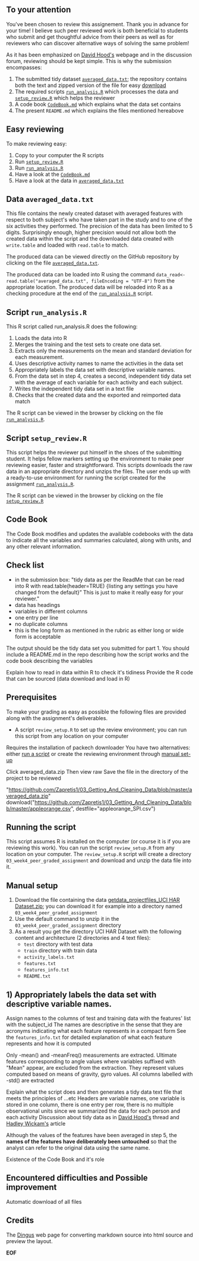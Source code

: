 ﻿To your attention-----------------You've been chosen to review this assignement. Thank you in advance for your time! I believe such peer reviewed work is both beneficial to students who submit and get thoughtful advice from their peers as well as for reviewers who can discover alternative ways of solving the same problem!As it has been emphasized on [David Hood's][david hood] webpage and in the discussion forum, reviewing should be kept simple.This is why the submission encompasses:1.	The submitted tidy dataset [`averaged_data.txt`](#averageddata); the repository contains both the text and zipped version of the file for easy [download](#download)2.	The required scripts [`run_analysis.R`](#runanalysis) which processes the data and [`setup_review.R`](#setupreview) which helps the reviewer3.	A code book [`CodeBook.md`](#codebook) which explains what the data set contains4.	The present `README.md` which explains the files mentioned hereaboveEasy reviewing--------------To make reviewing easy:1.	Copy to your computer the R scripts2.	Run [`setup_review.R`](#setupreview)3.	Run [`run_analysis.R`](#runanalysis)4.	Have a look at the [`CodeBook.md`](#codebook)5.	Have a look at the data in [`averaged_data.txt`](#averageddata)Data `averaged_data.txt` <a id="averageddata" />-----------------------This file contains the newly created dataset with averaged features with respect to both subject's who have taken part in the study and to one of the six activities they performed. The precision of the data has been limited to 5 digits. Surprisingly enough, higher precision would not allow both the created data within the script and the downloaded data created with `write.table` and loaded with `read.table` to match.The produced data can be viewed directly on the GitHub repository by clicking on the file [`averaged_data.txt`][datalink].The produced data can be loaded into R using the command `data_read<- read.table("averaged_data.txt", fileEncoding = "UTF-8")` from the appropriate location.The produced data will be reloaded into R as a checking procedure at the end of the [`run_analysis.R`](#runanalysis) script.[datalink]: https://github.com/Zapretis1/03_Getting_And_Cleaning_Data/blob/master/averaged_data.txtScript `run_analysis.R` <a id="runanalysis" />-----------------------This R script called run_analysis.R does the following:1.	Loads the data into R2.	Merges the training and the test sets to create one data set.3.	Extracts only the measurements on the mean and standard deviation for each measurement.4.	Uses descriptive activity names to name the activities in the data set5.	Appropriately labels the data set with descriptive variable names.6.	From the data set in step 4, creates a second, independent tidy data set with the average of each variable for each activity and each subject.7.	Writes the independent tidy data set in a text file8.	Checks that the created data and the exported and reimported data matchThe R script can be viewed in the browser by clicking on the file [`run_analysis.R`][runanalysislink].[runanalysislink]: https://github.com/Zapretis1/03_Getting_And_Cleaning_Data/blob/master/run_analysis.RScript `setup_review.R` <a id="setupreview" />-----------------------This script helps the reviewer put himself in the shoes of the submitting student.It helps fellow markers setting up the environment to make peer reviewing easier, faster and straightforward.This scripts downloads the raw data in an appropriate directory and unzips the files.The user ends up with a ready-to-use environment for running the script created for the assignment [`run_analysis.R`][runanalysislink].The R script can be viewed in the browser by clicking on the file [`setup_review.R`][setupreviewlink][setupreviewlink]: https://github.com/Zapretis1/03_Getting_And_Cleaning_Data/blob/master/setup_review.RCode Book <a id="codebook" />---------The Code Book modifies and updates the available codebooks with the data to indicate all the variables and summaries calculated, along with units, and any other relevant information.Check list----------* in the submission box: "tidy data as per the ReadMe that can be read into R with read.table(header=TRUE) {listing any settings you have changed from the default}” This is just to make it really easy for your reviewer."* data has headings* variables in different columns* one entry per line* no duplicate columns* this is the long form as mentioned in the rubric as either long or wide form is acceptableThe output should be the tidy data set you submitted for part 1.You should include a README.md in the repo describing how the script worksand the code book describing the variablesExplain how to read in data within R to check it's tidinessProvide the R code that can be sourced (data download and load in R)Prerequisites-------------To make your grading as easy as possible the following files are provided along with the assignment's deliverables.*	A script `review_setup.R` to set up the review environment; you can run this script from any location on your computerRequires the installation of packech downloaderYou have two alternatives: either [run a script](#runscript) or create the reviewing environment through [manual set-up](#manualsetup)Click averaged_data.zipThen view rawSave the file in the directory of the project to be reviewed"https://github.com/Zapretis1/03_Getting_And_Cleaning_Data/blob/master/averaged_data.zip"download("https://github.com/Zapretis1/03_Getting_And_Cleaning_Data/blob/master/appleorange.csv", destfile="appleorange_SPI.csv")Running the script <a id="runscript" />------------------This script assumes R is installed on the computer (or course it is if you are reviewing this work).You can run the script `review_setup.R` from any location on your computer.The `review_setup.R` script will create a directory `03_week4_peer_graded_assignment` and download and unzip the data file into it.Manual setup  <a id="manualsetup" />------------1.	Download the file containing the data [getdata_projectfiles_UCI HAR Dataset.zip][uci data]; you can download it for example into a directory named `03_week4_peer_graded_assignment`2.	Use the default command to unzip it in the `03_week4_peer_graded_assignment` directory3.	As a result you get the directory UCI HAR Dataset with the following content and architecture (2 directories and 4 text files):	*	`test` directory with test data	*	`train` directory with train data	*	`activity_labels.txt`	*	`features.txt`	*	`features_info.txt`	*	`README.txt`## 1) Appropriately labels the data set with descriptive variable names.Assign names to the columns of test and training data with the features' list with the subject_idThe names are descriptive in the sense that they are acronyms indicating what each feature represents in a compact formSee the `features_info.txt` for detailed explanation of what each feature represents and how it is computedOnly -mean() and -meanFreq() measurements are extracted.Ultimate features corresponding to angle values where variables suffixed with "Mean" appear, are excluded from the extraction.They represent values computed based on means of gravity, gyro values.All columns labelled with -std() are extractedExplain what the script does and then generates a tidy data text file that meets the principles of …etcHeaders are variable names, one variable is stored in one column, there is one entry per row, there is no multiple observational units since we summarized the data for each person and each activityDiscussion about tidy data as in [David Hood's][david hood] thread and [Hadley Wickam's][hadley wickham] articleAlthough the values of the features have been averaged in step 5, the __names of the features have deliberately been untouched__ so that the analyst can refer to the original data using the same name.Existence of the Code Book and it's roleEncountered difficulties and Possible improvement-------------------------------------------------Automatic download <a id="manualsetup" /> of all filesCredits-------The [Dingus][] web page for converting markdown source into html source and preview the layout.[dingus]: https://daringfireball.net/projects/markdown/dingus "Optional Title Here"[david hood]: https://thoughtfulbloke.wordpress.com/2015/09/09/getting-and-cleaning-the-assignment/[hadley wickham]: http://vita.had.co.nz/papers/tidy-data.pdf[uci data]: https://d396qusza40orc.cloudfront.net/getdata%2Fprojectfiles%2FUCI%20HAR%20Dataset.zip "Optional Title Here"__EOF__